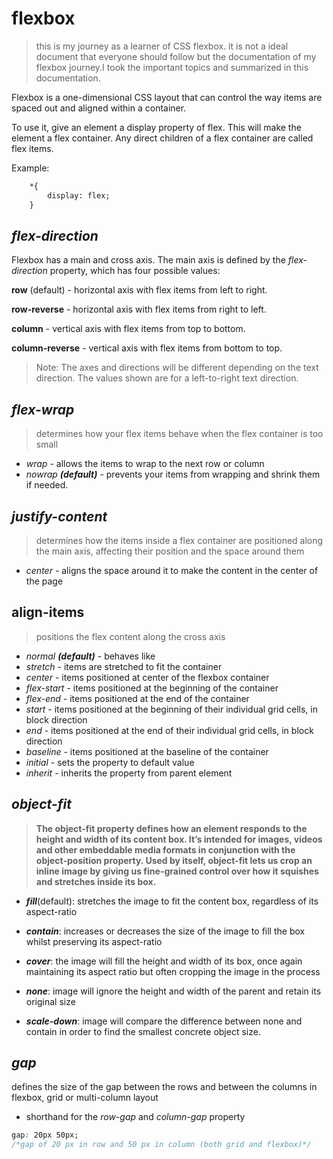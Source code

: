 # flexbox
> this is my journey as a learner of CSS flexbox. it is not a ideal document that everyone should follow but the documentation of my flexbox journey.I took the  important topics and summarized in this documentation.

 Flexbox is a one-dimensional CSS layout that can control the way items are spaced out and aligned within a container.

To use it, give an element a display property of flex. This will make the element a flex container. Any direct children of a flex container are called flex items.

Example: 
```html
    *{
        display: flex; 
    }
```
## *flex-direction*
Flexbox has a main and cross axis. The main axis is defined by the *flex-direction* property, which has four possible values:

**row** (default) - horizontal axis with flex items from left to right.

**row-reverse** - horizontal axis with flex items from right to left.

**column** - vertical axis with flex items from top to bottom.

**column-reverse** - vertical axis with flex items from bottom to top.

>Note: The axes and directions will be different depending on the text direction. The values shown are for a left-to-right text direction.

## *flex-wrap*
>determines how your flex items behave when the flex container is too small
*  *wrap* - allows the items to wrap to the next row or column
*   *nowrap **(default)*** - prevents your items from wrapping and shrink them if needed.

## *justify-content*
  >determines how the items inside a flex container are positioned along the main axis, affecting their position and the space around them
* *center* - aligns the space around it to make the content in the center of the page
  
## align-items
> positions the flex content along the cross axis

* *normal	**(default)*** - behaves like
* *stretch* - items are stretched to fit the container
* *center* - items positioned at center of the flexbox container
* *flex-start* - items positioned at the beginning of the container
* *flex-end* - items positioned at the end of the container
* *start* - items positioned at the beginning of their individual grid cells, in block direction
* *end* - items positioned at the end of their individual grid cells, in block direction
* *baseline* - items positioned at the baseline of the container
* *initial* - sets the property to default value
* *inherit* - inherits the property from parent element

## *object-fit*
> **The object-fit property defines how an element responds to the height and width of its content box. It’s intended for images, videos and other embeddable media formats in conjunction with the object-position property. Used by itself, object-fit lets us crop an inline image by giving us fine-grained control over how it squishes and stretches inside its box.**

* ***fill***(default):  stretches the image to fit the content box, regardless of its aspect-ratio

* ***contain***: increases or decreases the size of the image to fill the box whilst preserving its aspect-ratio 

* ***cover***: the image will fill the height and width of its box, once again maintaining its aspect ratio but often cropping the image in the process

* ***none***: image will ignore the height and width of the parent and retain its original size

* ***scale-down***: image will compare the difference between none and contain in order to find the smallest concrete object size.

## *gap*
defines the size of the gap between the rows and between the columns in flexbox, grid or multi-column layout
* shorthand for the *row-gap* and *column-gap* property

```css
gap: 20px 50px; 
/*gap of 20 px in row and 50 px in column (both grid and flexbox)*/
```
